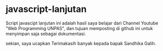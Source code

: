 # javascript-lanjutan
Script javascipt lanjutan ini adalah hasil saya belajar dari Channel Youtube "Web Programming UNPAS",
dan tujuan memposting di github ini untuk menyimpan saja sebagai dokumentasi.

sekian, saya ucapkan Terimakasih banyak kepada bapak Sandhika Galih. 
